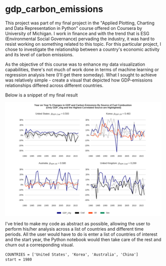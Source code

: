 # gdp_carbon_emissions

This project was part of my final project in the "Applied Plotting, Charting and Data Representation in Python" course offered on Coursera by University of Michigan. I work in finance and with the trend that is ESG (Environmental Social Governance) pervading the industry, it was hard to resist working on something related to this topic. For this particular project, I chose to investigate the relationship between a country's economic activity and its level of carbon emissions. 

As the objective of this course was to enhance my data visualization capabilities, there's not much of work done in terms of machine learning or regression analysis here (I'll get there someday). What I sought to achieve was relatively simple - create a visual that depicted how GDP-emissions relationships differed across different countries. 

Below is a snippet of my final result


![](./plots.png)

I've tried to make my code as abstract as possible, allowing the user to perform his/her analysis across a list of countries and different time periods. All the user would have to do is enter a list of countries of interest and the start year, the Python notebook would then take care of the rest and churn out a corresponding visual. 

```
COUNTRIES = ['United States', 'Korea', 'Australia', 'China']
start = 1980
```
